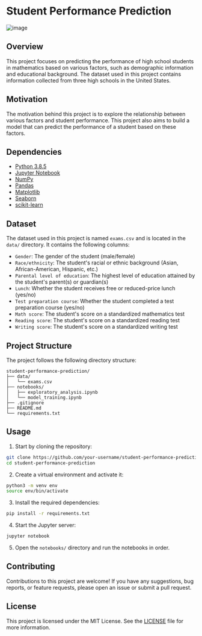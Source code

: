 # Student Performance Prediction

![image](https://github.com/g3rley/student-performance-prediction/assets/96620547/44504eef-8d8e-4bf7-9209-54ae4ddcdec6)
## Overview

This project focuses on predicting the performance of high school students in mathematics based on various factors, such as demographic information and educational background. The dataset used in this project contains information collected from three high schools in the United States.

## Motivation

The motivation behind this project is to explore the relationship between various factors and student performance. This project also aims to build a model that can predict the performance of a student based on these factors.

## Dependencies

- [Python 3.8.5](https://www.python.org/downloads/release/python-385/)
- [Jupyter Notebook](https://jupyter.org/install)
- [NumPy](https://numpy.org/install/)
- [Pandas](https://pandas.pydata.org/pandas-docs/stable/getting_started/install.html)
- [Matplotlib](https://matplotlib.org/stable/users/installing.html)
- [Seaborn](https://seaborn.pydata.org/installing.html)
- [scikit-learn](https://scikit-learn.org/stable/install.html)


## Dataset

The dataset used in this project is named `exams.csv` and is located in the `data/` directory. It contains the following columns:

- `Gender`: The gender of the student (male/female)
- `Race/ethnicity`: The student's racial or ethnic background (Asian, African-American, Hispanic, etc.)
- `Parental level of education`: The highest level of education attained by the student's parent(s) or guardian(s)
- `Lunch`: Whether the student receives free or reduced-price lunch (yes/no)
- `Test preparation course`: Whether the student completed a test preparation course (yes/no)
- `Math score`: The student's score on a standardized mathematics test
- `Reading score`: The student's score on a standardized reading test
- `Writing score`: The student's score on a standardized writing test

## Project Structure

The project follows the following directory structure:

```
student-performance-prediction/
├── data/
│   └── exams.csv
├── notebooks/
│   ├── exploratory_analysis.ipynb
│   └── model_training.ipynb
├── .gitignore
├── README.md
└── requirements.txt
```

## Usage

1. Start by cloning the repository:

```bash
git clone https://github.com/your-username/student-performance-prediction.git
cd student-performance-prediction
```

2. Create a virtual environment and activate it:

```bash
python3 -m venv env
source env/bin/activate
```

3. Install the required dependencies:

```bash
pip install -r requirements.txt
```

4. Start the Jupyter server:

```bash
jupyter notebook
```

5. Open the `notebooks/` directory and run the notebooks in order.

## Contributing

Contributions to this project are welcome! If you have any suggestions, bug reports, or feature requests, please open an issue or submit a pull request.

## License

This project is licensed under the MIT License. See the [LICENSE](LICENSE) file for more information.
```
